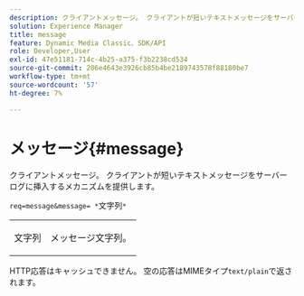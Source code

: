 ```yaml
---
description: クライアントメッセージ。 クライアントが短いテキストメッセージをサーバーログに挿入するメカニズムを提供します。
solution: Experience Manager
title: message
feature: Dynamic Media Classic、SDK/API
role: Developer,User
exl-id: 47e51181-714c-4b25-a375-f3b2238cd534
source-git-commit: 206e4643e3926cb85b4be2189743578f88180be7
workflow-type: tm+mt
source-wordcount: '57'
ht-degree: 7%

---
```


# メッセージ{#message}

クライアントメッセージ。 クライアントが短いテキストメッセージをサーバーログに挿入するメカニズムを提供します。

`req=message&message= *`文字列`*`

<table id="simpletable_9AF29AA336C4447BBC2FD4A7D43ED91B"> 
 <tr class="strow"> 
  <td class="stentry"> <p><span class="varname"> 文字列</span> </p> </td> 
  <td class="stentry"> <p>メッセージ文字列。 </p></td> 
 </tr> 
</table>

HTTP応答はキャッシュできません。 空の応答はMIMEタイプ`text/plain`で返されます。
